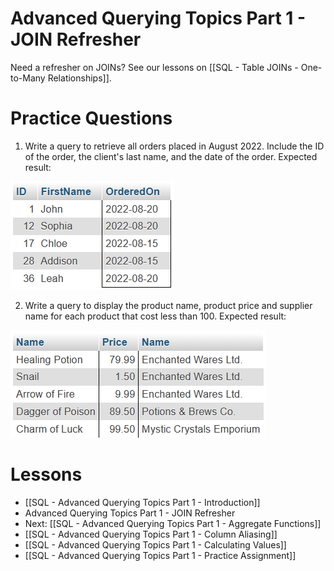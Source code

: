 # Advanced Querying Topics Part 1 - JOIN Refresher

Need a refresher on JOINs? See our lessons on [[SQL - Table JOINs - One-to-Many Relationships]].
# Practice Questions

1. Write a query to retrieve all orders placed in August 2022. Include the ID of the order, the client's last name, and the date of the order. Expected result:
<img src="https://raw.githubusercontent.com/kellerflint/Class-Intro-SQL/hugo/content/Images/AQR2.png">

2. Write a query to display the product name, product price and supplier name for each product that cost less than 100. Expected result:
<img src="https://raw.githubusercontent.com/kellerflint/Class-Intro-SQL/hugo/content/Images/AQR1.png">

# Lessons
- [[SQL - Advanced Querying Topics Part 1 - Introduction]]
- Advanced Querying Topics Part 1 - JOIN Refresher
- Next: [[SQL - Advanced Querying Topics Part 1 - Aggregate Functions]]
- [[SQL - Advanced Querying Topics Part 1 - Column Aliasing]]
- [[SQL - Advanced Querying Topics Part 1 - Calculating Values]]
- [[SQL - Advanced Querying Topics Part 1 - Practice Assignment]]
